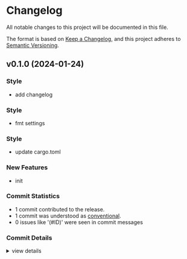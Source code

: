 # Changelog

All notable changes to this project will be documented in this file.

The format is based on [Keep a Changelog](https://keepachangelog.com/en/1.0.0/),
and this project adheres to [Semantic Versioning](https://semver.org/spec/v2.0.0.html).

## v0.1.0 (2024-01-24)

<csr-id-fda787c02076678b4201569034e19e4b87f2afad/>
<csr-id-aa19c77c49a3677eaddea6a6e616d1d5eb2ba6c5/>

### Style

 - <csr-id-fda787c02076678b4201569034e19e4b87f2afad/> add changelog

### Style

 - <csr-id-6569af6e112da24f1abd10f4ca0ce1d1dcb5ba28/> fmt settings

### Style

 - <csr-id-aa19c77c49a3677eaddea6a6e616d1d5eb2ba6c5/> update cargo.toml

### New Features

 - <csr-id-f155550148363951a6975d2cfc7687e19e596147/> init

### Commit Statistics

<csr-read-only-do-not-edit/>

 - 1 commit contributed to the release.
 - 1 commit was understood as [conventional](https://www.conventionalcommits.org).
 - 0 issues like '(#ID)' were seen in commit messages

### Commit Details

<csr-read-only-do-not-edit/>

<details><summary>view details</summary>

 * **Uncategorized**
    - Fmt settings ([`6569af6`](https://github.com/anticode-dev/alloy_serde_macro/commit/6569af6e112da24f1abd10f4ca0ce1d1dcb5ba28))
</details>

